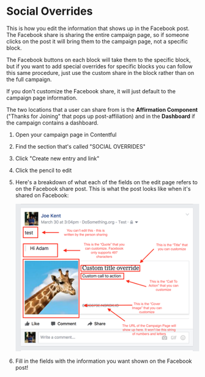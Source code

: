 # Social Overrides

This is how you edit the information that shows up in the Facebook post. The Facebook share is sharing the entire campaign page, so if someone clicks on the post it will bring them to the campaign page, not a specific block.

The Facebook buttons on each block will take them to the specific block, but if you want to add special overrides for specific blocks you can follow this same procedure, just use the custom share in the block rather than on the full campaign.

If you don't customize the Facebook share, it will just default to the campaign page information.

The two locations that a user can share from is the **Affirmation Component** \("Thanks for Joining" that pops up post-affiliation\) and in the **Dashboard** if the campaign contains a dashboard.

1.  Open your campaign page in Contentful
2.  Find the section that's called "SOCIAL OVERRIDES"
3.  Click "Create new entry and link"
4.  Click the pencil to edit
5.  Here's a breakdown of what each of the fields on the edit page refers to on the Facebook share post. This is what the post looks like when it's shared on Facebook:

    ![Social Overrides](../.gitbook/assets/social-override%20%281%29.png)

6.  Fill in the fields with the information you want shown on the Facebook post!
